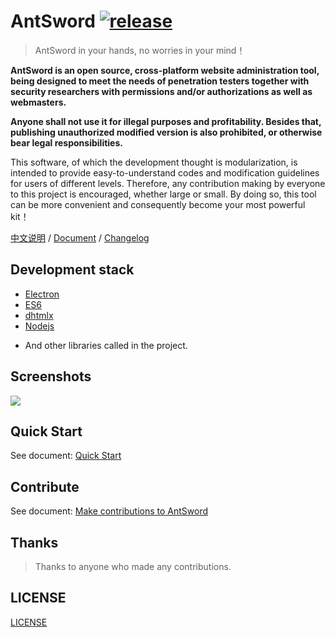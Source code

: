 # AntSword [![release](https://img.shields.io/badge/release-v2.0.4-blue.svg?style=flat-square)][url-release]

> AntSword in your hands, no worries in your mind！

**AntSword is an open source, cross-platform website administration tool, being designed to meet the needs of penetration testers together with security researchers with permissions and/or authorizations as well as webmasters.**

**Anyone shall not use it for illegal purposes and profitability. Besides that, publishing unauthorized modified version is also prohibited, or otherwise bear legal responsibilities.**

This software, of which the development thought is modularization, is intended to provide easy-to-understand codes and modification guidelines for users of different levels. Therefore, any contribution making by everyone to this project is encouraged, whether large or small. By doing so, this tool can be more convenient and consequently become your most powerful kit！

[中文说明][url-doczh] / [Document][url-document] / [Changelog][url-changelog]

## Development stack

- [Electron][url-electron]
- [ES6][url-es6]
- [dhtmlx][url-dhtmlx]
- [Nodejs][url-nodejs]
* And other libraries called in the project.

## Screenshots

![][url-mainui]

## Quick Start

See document: [Quick Start][url-quickstart]

## Contribute

See document: [Make contributions to AntSword][url-contribute]

## Thanks

> Thanks to anyone who made any contributions.

## LICENSE

[LICENSE](./LICENSE)

[url-doczh]: README_CN.md
[url-changelog]: CHANGELOG.md
[url-document]: http://doc.u0u.us/en/
[url-release]: https://github.com/AntSwordProject/AntSword/releases/tag/2.0.0
[url-electron]: http://electron.atom.io/
[url-es6]: http://es6.ruanyifeng.com/
[url-dhtmlx]: http://dhtmlx.com/
[url-nodejs]: https://nodejs.org/
[url-homepage]: http://uyu.us
[url-release]: https://github.com/AntSwordProject/AntSword/releases
[url-quickstart]: https://doc.u0u.us/en/getting_started/index.html
[url-contribute]: https://doc.u0u.us/en/contribute_docs.html
[url-mainui]: http://7xtigg.com1.z0.glb.clouddn.com/doc/getting_started/get_antsword_2.jpg